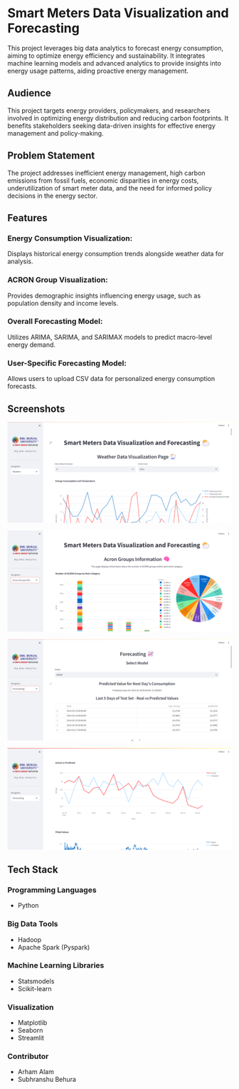 
# Smart Meters Data Visualization and Forecasting

This project leverages big data analytics to forecast energy consumption, aiming to optimize energy efficiency and sustainability. It integrates machine learning models and advanced analytics to provide insights into energy usage patterns, aiding proactive energy management.


## Audience
This project targets energy providers, policymakers, and researchers involved in optimizing energy distribution and reducing carbon footprints. It benefits stakeholders seeking data-driven insights for effective energy management and policy-making.
## Problem Statement

The project addresses inefficient energy management, high carbon emissions from fossil fuels, economic disparities in energy costs, underutilization of smart meter data, and the need for informed policy decisions in the energy sector.


## Features

### Energy Consumption Visualization:
Displays historical energy consumption trends alongside weather data for analysis.

### ACRON Group Visualization:
Provides demographic insights influencing energy usage, such as population density and income levels.

### Overall Forecasting Model:
Utilizes ARIMA, SARIMA, and SARIMAX models to predict macro-level energy demand.

### User-Specific Forecasting Model:
Allows users to upload CSV data for personalized energy consumption forecasts.

## Screenshots

![App Screenshot](https://github.com/arham202/Smart-Meters-Data-Visualization-and-Forecasting/blob/main/BDA%20project/screenshots/BDA1.png)

![App Screenshot](https://github.com/arham202/Smart-Meters-Data-Visualization-and-Forecasting/blob/main/BDA%20project/screenshots/BDA2.png)

![App Screenshot](https://github.com/arham202/Smart-Meters-Data-Visualization-and-Forecasting/blob/main/BDA%20project/screenshots/BDA3.png)

![App Screenshot](https://github.com/arham202/Smart-Meters-Data-Visualization-and-Forecasting/blob/main/BDA%20project/screenshots/BDA4.png)


## Tech Stack

### Programming Languages
- Python

### Big Data Tools
- Hadoop
- Apache Spark (Pyspark)

### Machine Learning Libraries
- Statsmodels
- Scikit-learn

### Visualization
- Matplotlib
- Seaborn
- Streamlit

### Contributor
- Arham Alam
- Subhranshu Behura

